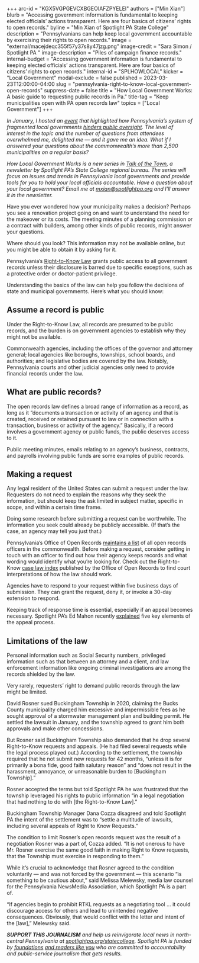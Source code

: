 +++
arc-id = "KGX5VGPGEVCXBGEOIAFZPYELEI"
authors = ["Min Xian"]
blurb = "Accessing government information is fundamental to keeping elected officials’ actions transparent. Here are four basics of citizens’ rights to open records."
byline = "Min Xian of Spotlight PA State College"
description = "Pennsylvanians can help keep local government accountable by exercising their rights to open records."
image = "external/macejdeqc355f57y37s8y47jzg.png"
image-credit = "Sara Simon / Spotlight PA "
image-description = "Piles of campaign finance records."
internal-budget = "Accessing government information is fundamental to keeping elected officials’ actions transparent. Here are four basics of citizens’ rights to open records."
internal-id = "SPLHOWLOCAL"
kicker = "Local Government"
modal-exclude = false
published = 2023-03-23T12:00:00-04:00
slug = "pennsylvania-right-to-know-local-government-open-records"
suppress-date = false
title = "How Local Government Works: A basic guide to requesting public records in Pa."
title-tag = "Keep municipalities open with PA open records law"
topics = ["Local Government"]
+++

<i>In January, I hosted an </i><a href="https://www.spotlightpa.org/news/2023/01/tioga-tamir-rice-pennsylvania-local-accountability-event/"><i>event</i></a><i> that highlighted how Pennsylvania’s system of fragmented local governments </i><a href="https://www.spotlightpa.org/statecollege/2023/02/local-government-accountability-transparency-pennsylvania/"><i>hinders public oversight</i></a><i>. The level of interest in the topic and the number of questions from attendees overwhelmed me, delighted me — and it gave me an idea. What if I answered your questions about the commonwealth’s more than 2,500 municipalities on a regular basis?</i>

<i>How Local Government Works is a new series in </i><a href="https://www.spotlightpa.org/newsletters/talkofthetown"><i>Talk of the Town</i></a><i>, a newsletter by Spotlight PA’s State College regional bureau. The series will focus on issues and trends in Pennsylvania local governments and provide tools for you to hold your local officials accountable. Have a question about your local government? Email me at </i><a href="mailto:mxian@spotlightpa.org"><i>mxian@spotlightpa.org</i></a><i> and I’ll answer it in the newsletter.</i>

Have you ever wondered how your municipality makes a decision? Perhaps you see a renovation project going on and want to understand the need for the makeover or its costs. The meeting minutes of a planning commission or a contract with builders, among other kinds of public records, might answer your questions.

Where should you look? This information may not be available online, but you might be able to obtain it by asking for it.

Pennsylvania’s <a href="https://www.openrecords.pa.gov/Documents/RTKL/PA_Right-To-Know_Law.pdf?pdft=20220418">Right-to-Know Law</a> grants public access to all government records unless their disclosure is barred due to specific exceptions, such as a protective order or doctor-patient privilege.

Understanding the basics of the law can help you follow the decisions of state and municipal governments. Here’s what you should know:

## Assume a record is public

Under the Right-to-Know Law, all records are presumed to be public records, and the burden is on government agencies to establish why they might not be available.

Commonwealth agencies, including the offices of the governor and attorney general; local agencies like boroughs, townships, school boards, and authorities; and legislative bodies are covered by the law. Notably, Pennsylvania courts and other judicial agencies only need to provide financial records under the law.

<script src="https://www.spotlightpa.org/embed.js" async></script><div data-spl-embed-version="1" data-spl-src="https://www.spotlightpa.org/embeds/newsletter/?cta=Sign%20up%20for%20our%20new%20regional%20newsletter%2C%20%3Cb%3ETalk%20of%20the%20Town%3C%2Fb%3E%2C%20and%20get%20all%20the%20news%20and%20notes%20from%20State%20College%20and%20north-central%20PA.&button=Sign%20Up%20Now&preselect=state_college&eyebrow=DON'T%20MISS%20A%20BEAT"></div>

## What are public records?

The open records law defines a broad range of information as a record, as long as it “documents a transaction or activity of an agency and that is created, received or retained pursuant to law or in connection with a transaction, business or activity of the agency.” Basically, if a record involves a government agency or public funds, the public deserves access to it.

Public meeting minutes, emails relating to an agency’s business, contracts, and payrolls involving public funds are some examples of public records.

## Making a request

Any legal resident of the United States can submit a request under the law. Requesters do not need to explain the reasons why they seek the information, but should keep the ask limited in subject matter, specific in scope, and within a certain time frame.

Doing some research before submitting a request can be worthwhile. The information you seek could already be publicly accessible. (If that’s the case, an agency may tell you just that.)

Pennsylvania’s Office of Open Records <a href="https://www.openrecords.pa.gov/RTKL/AOROSearch.cfm">maintains a list</a> of all open records officers in the commonwealth. Before making a request, consider getting in touch with an officer to find out how their agency keeps records and what wording would identify what you’re looking for. Check out the Right-to-Know <a href="https://www.openrecords.pa.gov/Documents/RTKL/RTKL_Case_Index.pdf">case law index</a> published by the Office of Open Records to find court interpretations of how the law should work.

Agencies have to respond to your request within five business days of submission. They can grant the request, deny it, or invoke a 30-day extension to respond.

Keeping track of response time is essential, especially if an appeal becomes necessary. Spotlight PA’s Ed Mahon recently <a href="https://www.spotlightpa.org/news/2023/03/pa-sunshine-week-appeal-records-denial/">explained</a> five key elements of the appeal process.

<script src="https://www.spotlightpa.org/embed.js" async></script><div data-spl-embed-version="1" data-spl-src="https://www.spotlightpa.org/embeds/cta/?eyebrow=Support%20Spotlight%20PA%20in%20State%20College&url=https%3A%2F%2Fcheckout.fundjournalism.org%2Fmemberform%3Forg_id%3Dspotlightpa%26theme%3Dcentrecounty%26campaign%3D701Dn000000YgqDIAS&body=Support%20Spotlight%20PA's%20journalism%20in%20State%20College%20%26%20north-central%20Pa.%20and%20%3Cb%3E%20all%20gifts%20will%20be%20DOUBLED%20until%20March%2025%3C%2Fb%3E%20thanks%20to%20a%20generous%20matching%20gift%20from%20The%20Benter%20Foundation%20in%20Pittsburgh.&cta=Click%20to%20Contribute"></div>

## Limitations of the law

Personal information such as Social Security numbers, privileged information such as that between an attorney and a client, and law enforcement information like ongoing criminal investigations are among the records shielded by the law.

Very rarely, requesters’ right to demand public records through the law might be limited.

David Rosner sued Buckingham Township in 2020, claiming the Bucks County municipality charged him excessive and impermissible fees as he sought approval of a stormwater management plan and building permit. He settled the lawsuit in January, and the township agreed to grant him both approvals and make other concessions.

But Rosner said Buckingham Township also demanded that he drop several Right-to-Know requests and appeals. (He had filed several requests while the legal process played out.) According to the settlement, the township required that he not submit new requests for 42 months, “unless it is for primarily a bona fide, good faith salutary reason” and “does not result in the harassment, annoyance, or unreasonable burden to [Buckingham Township].”

Rosner accepted the terms but told Spotlight PA he was frustrated that the township leveraged his rights to public information “in a legal negotiation that had nothing to do with [the Right-to-Know Law].”

Buckingham Township Manager Dana Cozza disagreed and told Spotlight PA the intent of the settlement was to “settle a multitude of lawsuits, including several appeals of Right to Know Requests.”

The condition to limit Rosner’s open records request was the result of a negotiation Rosner was a part of, Cozza added. “It is not onerous to have Mr. Rosner exercise the same good faith in making Right to Know requests, that the Township must exercise in responding to them.”

While it’s crucial to acknowledge that Rosner agreed to the condition voluntarily — and was not forced by the government — this scenario “is something to be cautious about,” said Melissa Melewsky, media law counsel for the Pennsylvania NewsMedia Association, which Spotlight PA is a part of.

“If agencies begin to prohibit RTKL requests as a negotiating tool … it could discourage access for others and lead to unintended negative consequences. Obviously, that would conflict with the letter and intent of the [law],” Melewsky said.

<i><b>SUPPORT THIS JOURNALISM</b></i><i> and help us reinvigorate local news in north-central Pennsylvania at </i><a href="https://spotlightpa.fundjournalism.org/donate?campaign=701Dn000000Ygq1IAC&utm_source=www.spotlightpa.org&utm_medium=statecollege:section&utm_campaign=statecollege:main"><i>spotlightpa.org/statecollege</i></a><i>. Spotlight PA is funded by </i><a href="https://www.spotlightpa.org/support"><i>foundations</i></a><i> </i><a href="https://www.spotlightpa.org/support"><i>and readers like you</i></a><i> who are committed to accountability and public-service journalism that gets results.</i>
